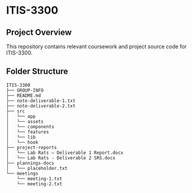 # ITIS-3300

## Project Overview

This repository contains relevant coursework and project source code for ITIS-3300.

## Folder Structure

```
ITIS-3300
├── GROUP-INFO
├── README.md
├── note-deliverable-1.txt
├── note-deliverable-2.txt
├── src
│   └── app
│   └── assets
│   └── components
│   └── features
│   └── lib
│   └── hook
├── project-reports
│   └── Lab Rats – Deliverable 1 Report.docx
│   └── Lab Rats - Deliverable 2 SRS.docx
├── plannings-docs
│   └── placeholder.txt
└── meetings
    └── meeting-1.txt
    └── meeting-2.txt

```
